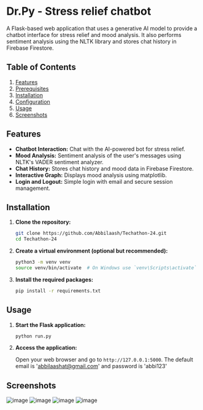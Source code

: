 # Dr.Py - Stress relief chatbot

A Flask-based web application that uses a generative AI model to provide a chatbot interface for stress relief and mood analysis. It also performs sentiment analysis using the NLTK library and stores chat history in Firebase Firestore.

## Table of Contents

1. [Features](#features)
2. [Prerequisites](#prerequisites)
3. [Installation](#installation)
4. [Configuration](#configuration)
5. [Usage](#usage)
6. [Screenshots](#screenshots)

## Features

- **Chatbot Interaction:** Chat with the AI-powered bot for stress relief.
- **Mood Analysis:** Sentiment analysis of the user's messages using NLTK's VADER sentiment analyzer.
- **Chat History:** Stores chat history and mood data in Firebase Firestore.
- **Interactive Graph:** Displays mood analysis using matplotlib.
- **Login and Logout:** Simple login with email and secure session management.

## Installation

1. **Clone the repository:**

    ```bash
    git clone https://github.com/Abbilaash/Techathon-24.git
    cd Techathon-24
    ```

2. **Create a virtual environment (optional but recommended):**

    ```bash
    python3 -m venv venv
    source venv/bin/activate  # On Windows use `venv\Scripts\activate`
    ```

3. **Install the required packages:**

    ```bash
    pip install -r requirements.txt
    ```

## Usage

1. **Start the Flask application:**

    ```bash
    python run.py
    ```

2. **Access the application:**

    Open your web browser and go to `http://127.0.0.1:5000`.
   The default email is 'abbilaashat@gmail.com' and password is 'abbi123'

## Screenshots
![image](https://github.com/user-attachments/assets/d705e094-53fe-475c-9409-fe9bfedaa93f)
![image](https://github.com/user-attachments/assets/222a37c3-6098-4982-853a-bb74cddea7fa)
![image](https://github.com/user-attachments/assets/4c1ab372-f05a-4be6-ab87-90ca312a8907)
![image](https://github.com/user-attachments/assets/e36df796-403e-4d3d-bb5b-1555afb157d5)




